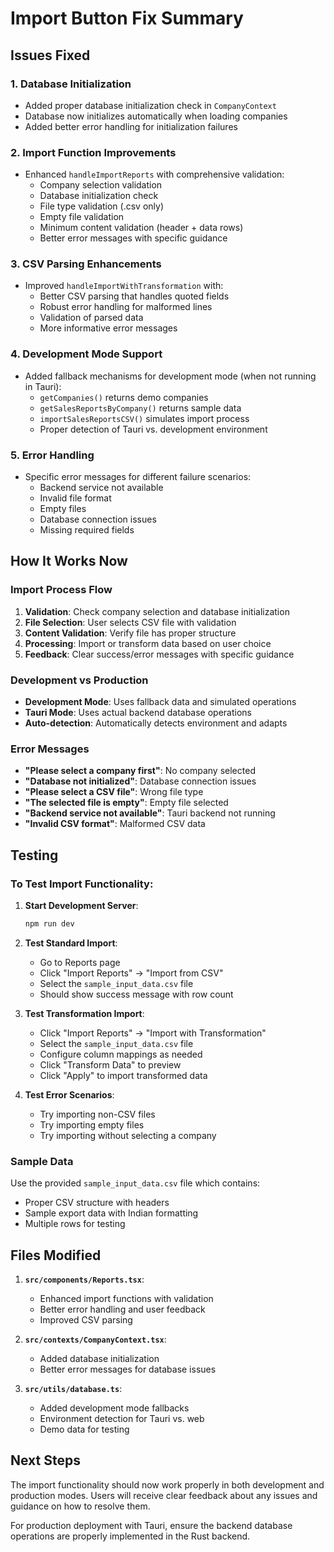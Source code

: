 # Import Button Fix Summary

## Issues Fixed

### 1. **Database Initialization**
- Added proper database initialization check in `CompanyContext`
- Database now initializes automatically when loading companies
- Added better error handling for initialization failures

### 2. **Import Function Improvements**
- Enhanced `handleImportReports` with comprehensive validation:
  - Company selection validation
  - Database initialization check
  - File type validation (.csv only)
  - Empty file validation
  - Minimum content validation (header + data rows)
  - Better error messages with specific guidance

### 3. **CSV Parsing Enhancements**
- Improved `handleImportWithTransformation` with:
  - Better CSV parsing that handles quoted fields
  - Robust error handling for malformed lines
  - Validation of parsed data
  - More informative error messages

### 4. **Development Mode Support**
- Added fallback mechanisms for development mode (when not running in Tauri):
  - `getCompanies()` returns demo companies
  - `getSalesReportsByCompany()` returns sample data
  - `importSalesReportsCSV()` simulates import process
  - Proper detection of Tauri vs. development environment

### 5. **Error Handling**
- Specific error messages for different failure scenarios:
  - Backend service not available
  - Invalid file format
  - Empty files
  - Database connection issues
  - Missing required fields

## How It Works Now

### Import Process Flow
1. **Validation**: Check company selection and database initialization
2. **File Selection**: User selects CSV file with validation
3. **Content Validation**: Verify file has proper structure
4. **Processing**: Import or transform data based on user choice
5. **Feedback**: Clear success/error messages with specific guidance

### Development vs Production
- **Development Mode**: Uses fallback data and simulated operations
- **Tauri Mode**: Uses actual backend database operations
- **Auto-detection**: Automatically detects environment and adapts

### Error Messages
- **"Please select a company first"**: No company selected
- **"Database not initialized"**: Database connection issues
- **"Please select a CSV file"**: Wrong file type
- **"The selected file is empty"**: Empty file selected
- **"Backend service not available"**: Tauri backend not running
- **"Invalid CSV format"**: Malformed CSV data

## Testing

### To Test Import Functionality:

1. **Start Development Server**:
   ```bash
   npm run dev
   ```

2. **Test Standard Import**:
   - Go to Reports page
   - Click "Import Reports" → "Import from CSV"
   - Select the `sample_input_data.csv` file
   - Should show success message with row count

3. **Test Transformation Import**:
   - Click "Import Reports" → "Import with Transformation"
   - Select the `sample_input_data.csv` file
   - Configure column mappings as needed
   - Click "Transform Data" to preview
   - Click "Apply" to import transformed data

4. **Test Error Scenarios**:
   - Try importing non-CSV files
   - Try importing empty files
   - Try importing without selecting a company

### Sample Data
Use the provided `sample_input_data.csv` file which contains:
- Proper CSV structure with headers
- Sample export data with Indian formatting
- Multiple rows for testing

## Files Modified

1. **`src/components/Reports.tsx`**:
   - Enhanced import functions with validation
   - Better error handling and user feedback
   - Improved CSV parsing

2. **`src/contexts/CompanyContext.tsx`**:
   - Added database initialization
   - Better error messages for database issues

3. **`src/utils/database.ts`**:
   - Added development mode fallbacks
   - Environment detection for Tauri vs. web
   - Demo data for testing

## Next Steps

The import functionality should now work properly in both development and production modes. Users will receive clear feedback about any issues and guidance on how to resolve them.

For production deployment with Tauri, ensure the backend database operations are properly implemented in the Rust backend.

